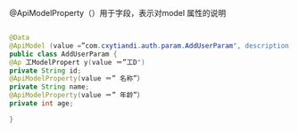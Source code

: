 
@ApiModelProperty（）用于字段，表示对model 属性的说明


```java

@Data
@ApiModel (value =”com.cxytiandi.auth.param.AddUserParam", description ＝” 新增用户参数”）
public class AddUserParam {
@Ap 工ModelPropert y(value ＝”工D")
private String id;
@ApiModelProperty(value ＝” 名称”）
private String name;
@ApiModelProperty(value ＝” 年龄”）
private int age;

}

```
